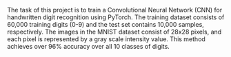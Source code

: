 The task of this project is to train a Convolutional Neural Network (CNN) for handwritten digit recognition using PyTorch. The training dataset consists of 60,000 training digits (0-9) and the test set contains 10,000 samples, respectively. The images in the MNIST dataset consist of 28x28 pixels, and each pixel is represented by a gray scale intensity value. This method achieves over 96% accuracy over all 10 classes of digits. 
